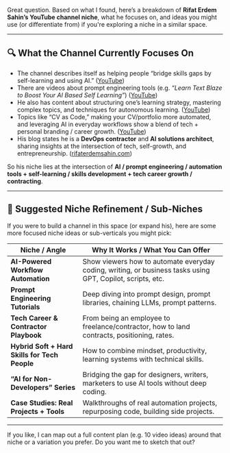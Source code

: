 Great question. Based on what I found, here’s a breakdown of **Rifat Erdem Sahin’s YouTube channel niche**, what he focuses on, and ideas you might use (or differentiate from) if you're exploring a niche in a similar space.

---

## 🔍 What the Channel Currently Focuses On

* The channel describes itself as helping people “bridge skills gaps by self-learning and using AI.” ([YouTube][1])
* There are videos about prompt engineering tools (e.g. *“Learn Text Blaze to Boost Your AI Based Self Learning”*) ([YouTube][2])
* He also has content about structuring one’s learning strategy, mastering complex topics, and techniques for autonomous learning. ([YouTube][3])
* Topics like “CV as Code,” making your CV/portfolio more automated, and leveraging AI in everyday workflows show a blend of tech + personal branding / career growth. ([YouTube][4])
* His blog states he is a **DevOps contractor** and **AI solutions architect**, sharing insights at the intersection of tech, self-growth, and entrepreneurship. ([rifaterdemsahin.com][5])

So his niche lies at the intersection of **AI / prompt engineering / automation tools + self-learning / skills development + tech career growth / contracting**.

---

## 🎯 Suggested Niche Refinement / Sub-Niches

If you were to build a channel in this space (or expand his), here are some more focused niche ideas or sub-verticals you might pick:

| Niche / Angle                                 | Why It Works / What You Can Offer                                                                          |
| --------------------------------------------- | ---------------------------------------------------------------------------------------------------------- |
| **AI-Powered Workflow Automation**            | Show viewers how to automate everyday coding, writing, or business tasks using GPT, Copilot, scripts, etc. |
| **Prompt Engineering Tutorials**              | Deep diving into prompt design, prompt libraries, chaining LLMs, prompt patterns.                          |
| **Tech Career & Contractor Playbook**         | From being an employee to freelance/contractor, how to land contracts, positioning, rates.                 |
| **Hybrid Soft + Hard Skills for Tech People** | How to combine mindset, productivity, learning systems with technical skills.                              |
| **“AI for Non-Developers” Series**            | Bridging the gap for designers, writers, marketers to use AI tools without deep coding.                    |
| **Case Studies: Real Projects + Tools**       | Walkthroughs of real automation projects, repurposing code, building side projects.                        |

---

If you like, I can map out a full content plan (e.g. 10 video ideas) around that niche or a variation you prefer. Do you want me to sketch that out?

[1]: https://www.youtube.com/c/rifaterdemsahin?utm_source=chatgpt.com "Rifat Erdem Sahin - YouTube"
[2]: https://www.youtube.com/watch?v=DNQEQZPnpfg&utm_source=chatgpt.com "Learn Text Blaze To Boost Your AI Based Self Learning - YouTube"
[3]: https://www.youtube.com/watch?v=E52uDnN5FB0&utm_source=chatgpt.com "Master Complex Topics with These Simple Strategies! - YouTube"
[4]: https://www.youtube.com/watch?v=dCU0GpriG1o&utm_source=chatgpt.com "CV as Code: Accelerate Skill Mastery with Hands-On ... - YouTube"
[5]: https://rifaterdemsahin.com/?utm_source=chatgpt.com "Rifat Erdem Sahin – Close Skills Gaps By Leveraging AI"
